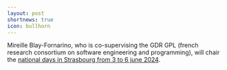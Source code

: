 ```yaml
---
layout: post
shortnews: true
icon: bullhorn
---
```


Mireille Blay-Fornarino, who is co-supervising the GDR GPL (french research consortium on software engineering and programming), will chair the [national days in Strasbourg from 3 to 6 june 2024](https://gdrgpl2024.sciencesconf.org/).

